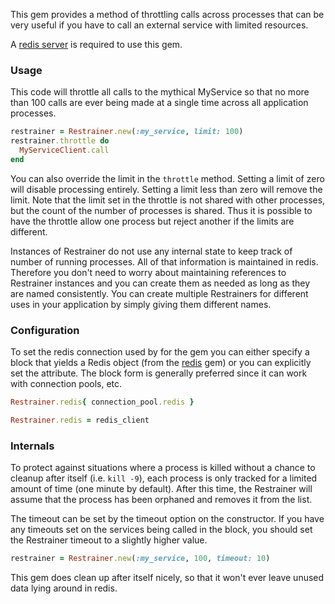 This gem provides a method of throttling calls across processes that can be very useful if you have to call an external service with limited resources.

A [redis server](http://redis.io/) is required to use this gem.

### Usage

This code will throttle all calls to the mythical MyService so that no more than 100 calls are ever being made at a single time across all application processes.

```ruby
restrainer = Restrainer.new(:my_service, limit: 100)
restrainer.throttle do
  MyServiceClient.call
end
```

You can also override the limit in the `throttle` method. Setting a limit of zero will disable processing entirely. Setting a limit less than zero will remove the limit. Note that the limit set in the throttle is not shared with other processes, but the count of the number of processes is shared. Thus it is possible to have the throttle allow one process but reject another if the limits are different.

Instances of Restrainer do not use any internal state to keep track of number of running processes. All of that information is maintained in redis. Therefore you don't need to worry about maintaining references to Restrainer instances and you can create them as needed as long as they are named consistently. You can create multiple Restrainers for different uses in your application by simply giving them different names.

### Configuration

To set the redis connection used by for the gem you can either specify a block that yields a Redis object (from the [redis](https://github.com/redis/redis-rb) gem) or you can explicitly set the attribute. The block form is generally preferred since it can work with connection pools, etc.

```ruby
Restrainer.redis{ connection_pool.redis }

Restrainer.redis = redis_client
```

### Internals

To protect against situations where a process is killed without a chance to cleanup after itself (i.e. `kill -9`), each process is only tracked for a limited amount of time (one minute by default). After this time, the Restrainer will assume that the process has been orphaned and removes it from the list.

The timeout can be set by the timeout option on the constructor. If you have any timeouts set on the services being called in the block, you should set the Restrainer timeout to a slightly higher value.

```ruby
restrainer = Restrainer.new(:my_service, 100, timeout: 10)
```

This gem does clean up after itself nicely, so that it won't ever leave unused data lying around in redis.
